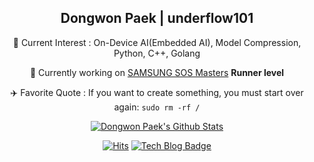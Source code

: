 <div align=center>

## Dongwon Paek | underflow101

🌱 Current Interest : On-Device AI(Embedded AI), Model Compression, Python, C++, Golang

🔭 Currently working on [SAMSUNG SOS Masters](https://opensource.samsung.com/community/master/masterList) <b>Runner level</b>

✈️ Favorite Quote : If you want to create something, you must start over again: `sudo rm -rf /`

[![Dongwon Paek's Github Stats](https://github-readme-stats.vercel.app/api?username=underflow101&count_private=true&include_all_commits=true&show_icons=true&theme=calm)](https://github.com/anuraghazra/github-readme-stats)

[![Hits](https://hits.seeyoufarm.com/api/count/incr/badge.svg?url=https%3A%2F%2Fgithub.com%2Fsowon-dev%2Fhit-counter)](https://hits.seeyoufarm.com)
[![Tech Blog Badge](http://img.shields.io/badge/-Tech%20blog-black?style=flat-square&logo=github&link=https://underflow101.tistroy.com/)](https://underflow101.tistory.com/)

</div>

<!--[![Top Langs](https://github-readme-stats.vercel.app/api/top-langs/?username=underflow101&layout=compact&theme=calm)](https://github.com/underflow101/github-readme-stats)-->